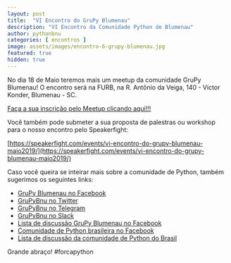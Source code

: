 ```yaml
---
layout: post
title:  "VI Encontro do GruPy Blumenau"
description: "VI Encontro da Comunidade Python de Blumenau"
author: pythonbnu
categories: [ encontros ]
image: assets/images/encontro-6-grupy-blumenau.jpg
featured: true
hidden: true
---
```


No dia 18 de Maio teremos mais um meetup da comunidade GruPy Blumenau! O encontro será na FURB, na R. Antônio da Veiga, 140 - Victor Konder, Blumenau - SC.

[Faça a sua inscrição pelo Meetup clicando aqui!!!](https://www.meetup.com/hackerspaceblumenau/events/260967562/)

Você também pode submeter a sua proposta de palestras ou workshop para o nosso encontro pelo Speakerfight:

[https://speakerfight.com/events/vi-encontro-do-grupy-blumenau-maio2019/](https://speakerfight.com/events/vi-encontro-do-grupy-blumenau-maio2019/)

Caso você queira se inteirar mais sobre a comunidade de Python, também sugerimos os seguintes links:

<ul>
    <li><a href="https://www.facebook.com/pythonbnu/">GruPy Blumenau no Facebook</a></li>
    <li><a href="https://twitter.com/pythonbnu">GruPyBnu no Twitter</a></li>
    <li><a href="https://telegram.me/GruPyBnu">GruPyBnu no Telegram</a></li>
    <li><a href="https://hackerspaceblumenau.slack.com/messages/C6U70HXK4">GruPyBnu no Slack</a></li>
    <li><a href="https://www.facebook.com/groups/185266825299444/">Lista de discussão GruPy Blumenau no Facebook</a></li>
    <li><a href="https://www.facebook.com/groups/python.brasil/">Comunidade de Python brasileira no Facebook</a></li>
    <li><a href="https://groups.google.com/forum/#!forum/python-brasil">Lista de discussão da comunidade de Python do Brasil</a></li>
</ul>

Grande abraço!
#forcapython